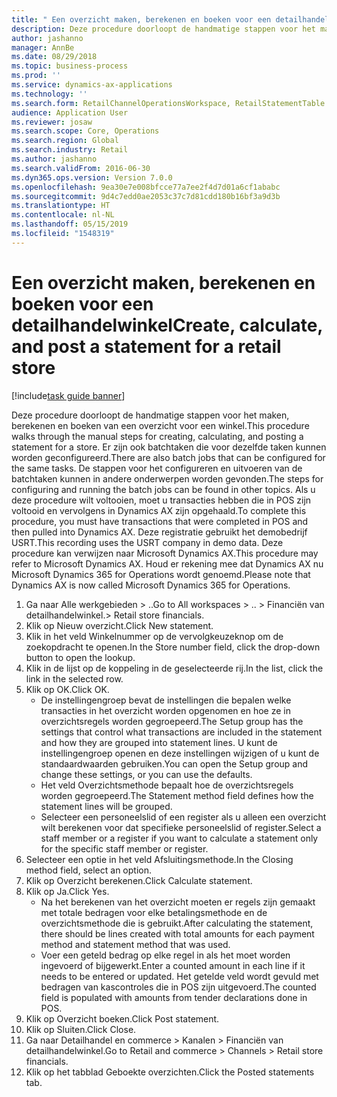 ```yaml
---
title: " Een overzicht maken, berekenen en boeken voor een detailhandelwinkel"
description: Deze procedure doorloopt de handmatige stappen voor het maken, berekenen en boeken van een overzicht voor een winkel.
author: jashanno
manager: AnnBe
ms.date: 08/29/2018
ms.topic: business-process
ms.prod: ''
ms.service: dynamics-ax-applications
ms.technology: ''
ms.search.form: RetailChannelOperationsWorkspace, RetailStatementTable
audience: Application User
ms.reviewer: josaw
ms.search.scope: Core, Operations
ms.search.region: Global
ms.search.industry: Retail
ms.author: jashanno
ms.search.validFrom: 2016-06-30
ms.dyn365.ops.version: Version 7.0.0
ms.openlocfilehash: 9ea30e7e008bfcce77a7ee2f4d7d01a6cf1ababc
ms.sourcegitcommit: 9d4c7edd0ae2053c37c7d81cdd180b16bf3a9d3b
ms.translationtype: HT
ms.contentlocale: nl-NL
ms.lasthandoff: 05/15/2019
ms.locfileid: "1548319"
---
```

# <a name="create-calculate-and-post-a-statement-for-a-retail-store"></a><span data-ttu-id="52058-103"> Een overzicht maken, berekenen en boeken voor een detailhandelwinkel</span><span class="sxs-lookup"><span data-stu-id="52058-103">Create, calculate, and post a statement for a retail store</span></span>

[!include[task guide banner](../includes/task-guide-banner.md)]

<span data-ttu-id="52058-104">Deze procedure doorloopt de handmatige stappen voor het maken, berekenen en boeken van een overzicht voor een winkel.</span><span class="sxs-lookup"><span data-stu-id="52058-104">This procedure walks through the manual steps for creating, calculating, and posting a statement for a store.</span></span> <span data-ttu-id="52058-105">Er zijn ook batchtaken die voor dezelfde taken kunnen worden geconfigureerd.</span><span class="sxs-lookup"><span data-stu-id="52058-105">There are also batch jobs that can be configured for the same tasks.</span></span> <span data-ttu-id="52058-106">De stappen voor het configureren en uitvoeren van de batchtaken kunnen in andere onderwerpen worden gevonden.</span><span class="sxs-lookup"><span data-stu-id="52058-106">The steps for configuring and running the batch jobs can be found in other topics.</span></span> <span data-ttu-id="52058-107">Als u deze procedure wilt voltooien, moet u transacties hebben die in POS zijn voltooid en vervolgens in Dynamics AX zijn opgehaald.</span><span class="sxs-lookup"><span data-stu-id="52058-107">To complete this procedure, you must have transactions that were completed in POS and then pulled into Dynamics AX.</span></span> <span data-ttu-id="52058-108">Deze registratie gebruikt het demobedrijf USRT.</span><span class="sxs-lookup"><span data-stu-id="52058-108">This recording uses the USRT company in demo data.</span></span> <span data-ttu-id="52058-109">Deze procedure kan verwijzen naar Microsoft Dynamics AX.</span><span class="sxs-lookup"><span data-stu-id="52058-109">This procedure may refer to Microsoft Dynamics AX.</span></span> <span data-ttu-id="52058-110">Houd er rekening mee dat Dynamics AX nu Microsoft Dynamics 365 for Operations wordt genoemd.</span><span class="sxs-lookup"><span data-stu-id="52058-110">Please note that Dynamics AX is now called Microsoft Dynamics 365 for Operations.</span></span>

1. <span data-ttu-id="52058-111">Ga naar Alle werkgebieden > ..</span><span class="sxs-lookup"><span data-stu-id="52058-111">Go to All workspaces > ..</span></span> <span data-ttu-id="52058-112">> Financiën van detailhandelwinkel.</span><span class="sxs-lookup"><span data-stu-id="52058-112">> Retail store financials.</span></span>
2. <span data-ttu-id="52058-113">Klik op Nieuw overzicht.</span><span class="sxs-lookup"><span data-stu-id="52058-113">Click New statement.</span></span>
3. <span data-ttu-id="52058-114">Klik in het veld Winkelnummer op de vervolgkeuzeknop om de zoekopdracht te openen.</span><span class="sxs-lookup"><span data-stu-id="52058-114">In the Store number field, click the drop-down button to open the lookup.</span></span>
4. <span data-ttu-id="52058-115">Klik in de lijst op de koppeling in de geselecteerde rij.</span><span class="sxs-lookup"><span data-stu-id="52058-115">In the list, click the link in the selected row.</span></span>
5. <span data-ttu-id="52058-116">Klik op OK.</span><span class="sxs-lookup"><span data-stu-id="52058-116">Click OK.</span></span>
    * <span data-ttu-id="52058-117">De instellingengroep bevat de instellingen die bepalen welke transacties in het overzicht worden opgenomen en hoe ze in overzichtsregels worden gegroepeerd.</span><span class="sxs-lookup"><span data-stu-id="52058-117">The Setup group has the settings that control what transactions are included in the statement and how they are grouped into statement lines.</span></span> <span data-ttu-id="52058-118">U kunt de instellingengroep openen en deze instellingen wijzigen of u kunt de standaardwaarden gebruiken.</span><span class="sxs-lookup"><span data-stu-id="52058-118">You can open the Setup group and change these settings, or you can use the defaults.</span></span>  
    * <span data-ttu-id="52058-119">Het veld Overzichtsmethode bepaalt hoe de overzichtsregels worden gegroepeerd.</span><span class="sxs-lookup"><span data-stu-id="52058-119">The Statement method field defines how the statement lines will be grouped.</span></span>  
    * <span data-ttu-id="52058-120">Selecteer een personeelslid of een register als u alleen een overzicht wilt berekenen voor dat specifieke personeelslid of register.</span><span class="sxs-lookup"><span data-stu-id="52058-120">Select a staff member or a register if you want to calculate a statement only for the specific staff member or register.</span></span>  
6. <span data-ttu-id="52058-121">Selecteer een optie in het veld Afsluitingsmethode.</span><span class="sxs-lookup"><span data-stu-id="52058-121">In the Closing method field, select an option.</span></span>
7. <span data-ttu-id="52058-122">Klik op Overzicht berekenen.</span><span class="sxs-lookup"><span data-stu-id="52058-122">Click Calculate statement.</span></span>
8. <span data-ttu-id="52058-123">Klik op Ja.</span><span class="sxs-lookup"><span data-stu-id="52058-123">Click Yes.</span></span>
    * <span data-ttu-id="52058-124">Na het berekenen van het overzicht moeten er regels zijn gemaakt met totale bedragen voor elke betalingsmethode en de overzichtsmethode die is gebruikt.</span><span class="sxs-lookup"><span data-stu-id="52058-124">After calculating the statement, there should be lines created with total amounts for each payment method and statement method that was used.</span></span>  
    * <span data-ttu-id="52058-125">Voer een geteld bedrag op elke regel in als het moet worden ingevoerd of bijgewerkt.</span><span class="sxs-lookup"><span data-stu-id="52058-125">Enter a counted amount in each line if it needs to be entered or updated.</span></span> <span data-ttu-id="52058-126">Het getelde veld wordt gevuld met bedragen van kascontroles die in POS zijn uitgevoerd.</span><span class="sxs-lookup"><span data-stu-id="52058-126">The counted field is populated with amounts from tender declarations done in POS.</span></span>  
9. <span data-ttu-id="52058-127">Klik op Overzicht boeken.</span><span class="sxs-lookup"><span data-stu-id="52058-127">Click Post statement.</span></span>
10. <span data-ttu-id="52058-128">Klik op Sluiten.</span><span class="sxs-lookup"><span data-stu-id="52058-128">Click Close.</span></span>
11. <span data-ttu-id="52058-129">Ga naar Detailhandel en commerce > Kanalen > Financiën van detailhandelwinkel.</span><span class="sxs-lookup"><span data-stu-id="52058-129">Go to Retail and commerce > Channels > Retail store financials.</span></span>
12. <span data-ttu-id="52058-130">Klik op het tabblad Geboekte overzichten.</span><span class="sxs-lookup"><span data-stu-id="52058-130">Click the Posted statements tab.</span></span>

